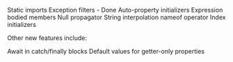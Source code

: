Static imports
Exception filters - Done
Auto-property initializers
Expression bodied members
Null propagator
String interpolation
nameof operator
Index initializers

Other new features include:

Await in catch/finally blocks
Default values for getter-only properties